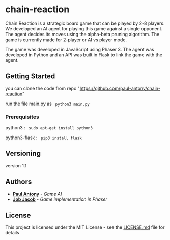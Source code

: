 # chain-reaction

Chain Reaction is a strategic board game that can be played by 2-8 players. We developed an AI agent for playing this game against a single opponent. The agent decides its moves using the alpha-beta pruning algorithm. The game is currently made for 2-player or AI vs player mode.

The game was developed in JavaScript using Phaser 3. The agent was developed in Python and an API was built in Flask to link the game with the agent.

## Getting Started

you can clone the code from repo "https://github.com/paul-antony/chain-reaction"


run the file main.py as ``` python3 main.py```

### Prerequisites

python3 : ``` sudo apt-get install python3```
 
python3-flask : ``` pip3 install flask```


## Versioning

version 1.1

## Authors

* [**Paul Antony**](https://github.com/paul-antony) - *Game AI*
* [**Job Jacob**](https://github.com/jobjacob98) - *Game implementation in Phaser*


## License

This project is licensed under the MIT License - see the [LICENSE.md](LICENSE.md) file for details





